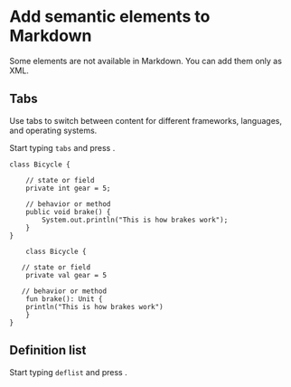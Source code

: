 # Add semantic elements to Markdown

Some elements are not available in Markdown.
You can add them only as XML.

## Tabs

Use tabs to switch between content for different frameworks, languages, and operating systems.

Start typing `tabs` and press <shortcut key="EditorTab"/>.

<tabs>
<tab title="Java">

```
class Bicycle {

    // state or field
    private int gear = 5;

    // behavior or method
    public void brake() {
        System.out.println("This is how brakes work");
    }
}
```
</tab>
<tab title="Kotlin">

```
    class Bicycle {

   // state or field
    private val gear = 5

   // behavior or method
    fun brake(): Unit {
    println("This is how brakes work")
    }
}
```
</tab>
</tabs>

## Definition list

Start typing `deflist` and press <shortcut key="EditorTab"/>.

<deflist>
    <def title="Book">
         <include from="snippets-library.topic" element-id="book"></include>
    </def>
</deflist>
